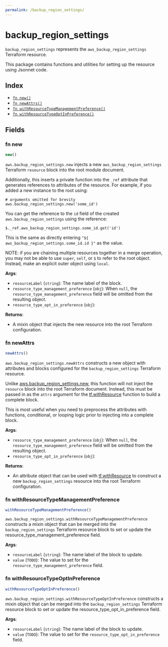 ```yaml
---
permalink: /backup_region_settings/
---
```


# backup_region_settings

`backup_region_settings` represents the `aws_backup_region_settings` Terraform resource.



This package contains functions and utilities for setting up the resource using Jsonnet code.


## Index

* [`fn new()`](#fn-new)
* [`fn newAttrs()`](#fn-newattrs)
* [`fn withResourceTypeManagementPreference()`](#fn-withresourcetypemanagementpreference)
* [`fn withResourceTypeOptInPreference()`](#fn-withresourcetypeoptinpreference)

## Fields

### fn new

```ts
new()
```


`aws.backup_region_settings.new` injects a new `aws_backup_region_settings` Terraform `resource`
block into the root module document.

Additionally, this inserts a private function into the `_ref` attribute that generates references to attributes of the
resource. For example, if you added a new instance to the root using:

    # arguments omitted for brevity
    aws.backup_region_settings.new('some_id')

You can get the reference to the `id` field of the created `aws.backup_region_settings` using the reference:

    $._ref.aws_backup_region_settings.some_id.get('id')

This is the same as directly entering `"${ aws_backup_region_settings.some_id.id }"` as the value.

NOTE: if you are chaining multiple resources together in a merge operation, you may not be able to use `super`, `self`,
or `$` to refer to the root object. Instead, make an explicit outer object using `local`.

**Args**:
  - `resourceLabel` (`string`): The name label of the block.
  - `resource_type_management_preference` (`obj`):  When `null`, the `resource_type_management_preference` field will be omitted from the resulting object.
  - `resource_type_opt_in_preference` (`obj`): 

**Returns**:
- A mixin object that injects the new resource into the root Terraform configuration.


### fn newAttrs

```ts
newAttrs()
```


`aws.backup_region_settings.newAttrs` constructs a new object with attributes and blocks configured for the `backup_region_settings`
Terraform resource.

Unlike [aws.backup_region_settings.new](#fn-backupregionsettingsnew), this function will not inject the `resource`
block into the root Terraform document. Instead, this must be passed in as the `attrs` argument for the
[tf.withResource](https://github.com/tf-libsonnet/core/tree/main/docs#fn-withresource) function to build a complete block.

This is most useful when you need to preprocess the attributes with functions, conditional, or looping logic prior to
injecting into a complete block.

**Args**:
  - `resource_type_management_preference` (`obj`):  When `null`, the `resource_type_management_preference` field will be omitted from the resulting object.
  - `resource_type_opt_in_preference` (`obj`): 

**Returns**:
  - An attribute object that can be used with [tf.withResource](https://github.com/tf-libsonnet/core/tree/main/docs#fn-withresource) to construct a new `backup_region_settings` resource into the root Terraform configuration.


### fn withResourceTypeManagementPreference

```ts
withResourceTypeManagementPreference()
```

`aws.backup_region_settings.withResourceTypeManagementPreference` constructs a mixin object that can be merged into the `backup_region_settings`
Terraform resource block to set or update the resource_type_management_preference field.



**Args**:
  - `resourceLabel` (`string`): The name label of the block to update.
  - `value` (`TODO`): The value to set for the `resource_type_management_preference` field.


### fn withResourceTypeOptInPreference

```ts
withResourceTypeOptInPreference()
```

`aws.backup_region_settings.withResourceTypeOptInPreference` constructs a mixin object that can be merged into the `backup_region_settings`
Terraform resource block to set or update the resource_type_opt_in_preference field.



**Args**:
  - `resourceLabel` (`string`): The name label of the block to update.
  - `value` (`TODO`): The value to set for the `resource_type_opt_in_preference` field.
